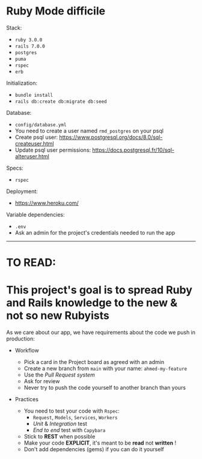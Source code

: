 # Ruby Mode difficile

Stack:  
- `ruby 3.0.0`
- `rails 7.0.0`
- `postgres`
- `puma`
- `rspec`
- `erb`

Initialization:  
- `bundle install`
- `rails db:create db:migrate db:seed`

Database:
- `config/database.yml`
- You need to create a user named `rmd_postgres` on your psql
- Create psql user: https://www.postgresql.org/docs/8.0/sql-createuser.html
- Update psql user permissions: https://docs.postgresql.fr/10/sql-alteruser.html

Specs:  
- `rspec`

Deployment:  
- https://www.heroku.com/


Variable dependencies:  
- `.env`
- Ask an admin for the project's credentials needed to run the app


---------


# __TO READ:__


# This project's goal is to spread Ruby and Rails knowledge to the new & not so new Rubyists

As we care about our app, we have requirements about the code we push in production:

- Workflow
  - Pick a card in the Project board as agreed with an admin
  - Create a new branch from `main` with your name: `ahmed-my-feature`
  - Use the _Pull Request system_
  - Ask for review
  - Never try to push the code yourself to another branch than yours

- Practices
  - You need to test your code with `Rspec`: 
    - `Request`, `Models`, `Services`, `Workers`
    - _Unit_ & _Integration_ test
    - _End to end_ test with `Capybara`
  - Stick to **REST** when possible
  - Make your code **EXPLICIT**, it's meant to be **read** not **written** !
  - Don't add dependencies (gems) if you can do it yourself
